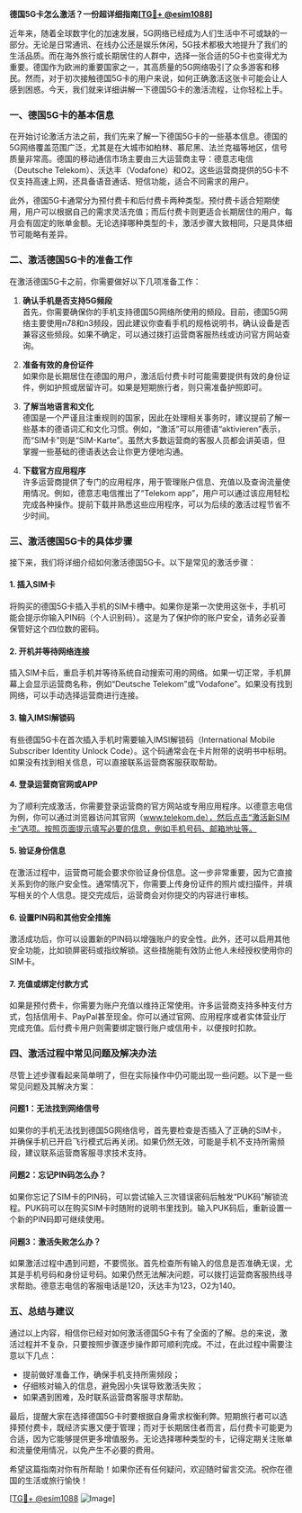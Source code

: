 **德国5G卡怎么激活？一份超详细指南[[TG💪+ @esim1088](https://t.me/s/esim1088)]**

近年来，随着全球数字化的加速发展，5G网络已经成为人们生活中不可或缺的一部分。无论是日常通讯、在线办公还是娱乐休闲，5G技术都极大地提升了我们的生活品质。而在海外旅行或长期居住的人群中，选择一张合适的5G卡也变得尤为重要。德国作为欧洲的重要国家之一，其高质量的5G网络吸引了众多游客和移民。然而，对于初次接触德国5G卡的用户来说，如何正确激活这张卡可能会让人感到困惑。今天，我们就来详细讲解一下德国5G卡的激活流程，让你轻松上手。

### 一、德国5G卡的基本信息

在开始讨论激活方法之前，我们先来了解一下德国5G卡的一些基本信息。德国的5G网络覆盖范围广泛，尤其是在大城市如柏林、慕尼黑、法兰克福等地区，信号质量非常高。德国的移动通信市场主要由三大运营商主导：德意志电信（Deutsche Telekom）、沃达丰（Vodafone）和O2。这些运营商提供的5G卡不仅支持高速上网，还具备语音通话、短信功能，适合不同需求的用户。

此外，德国5G卡通常分为预付费卡和后付费卡两种类型。预付费卡适合短期使用，用户可以根据自己的需求灵活充值；而后付费卡则更适合长期居住的用户，每月会有固定的账单金额。无论选择哪种类型的卡，激活步骤大致相同，只是具体细节可能略有差异。

### 二、激活德国5G卡的准备工作

在激活德国5G卡之前，你需要做好以下几项准备工作：

1. **确认手机是否支持5G频段**  
   首先，你需要确保你的手机支持德国5G网络所使用的频段。目前，德国5G网络主要使用n78和n3频段，因此建议你查看手机的规格说明书，确认设备是否兼容这些频段。如果不确定，可以通过拨打运营商客服热线或访问官方网站查询。

2. **准备有效的身份证件**  
   如果你是长期居住在德国的用户，激活后付费卡时可能需要提供有效的身份证件，例如护照或居留许可。如果是短期旅行者，则只需准备护照即可。

3. **了解当地语言和文化**  
   德国是一个严谨且注重规则的国家，因此在处理相关事务时，建议提前了解一些基本的德语词汇和文化习惯。例如，“激活”可以用德语“aktivieren”表示，而“SIM卡”则是“SIM-Karte”。虽然大多数运营商的客服人员都会讲英语，但掌握一些基础的德语表达会让你更方便地沟通。

4. **下载官方应用程序**  
   许多运营商提供了专门的应用程序，用于管理账户信息、充值以及查询流量使用情况。例如，德意志电信推出了“Telekom app”，用户可以通过该应用轻松完成各种操作。提前下载并熟悉这些应用程序，可以为后续的激活过程节省不少时间。

### 三、激活德国5G卡的具体步骤

接下来，我们将详细介绍如何激活德国5G卡。以下是常见的激活步骤：

#### 1. 插入SIM卡
将购买的德国5G卡插入手机的SIM卡槽中。如果你是第一次使用这张卡，手机可能会提示你输入PIN码（个人识别码）。这是为了保护你的账户安全，请务必妥善保管好这个四位数的密码。

#### 2. 开机并等待网络连接
插入SIM卡后，重启手机并等待系统自动搜索可用的网络。如果一切正常，手机屏幕上会显示运营商名称，例如“Deutsche Telekom”或“Vodafone”。如果没有找到网络，可以手动选择运营商进行连接。

#### 3. 输入IMSI解锁码
有些德国5G卡在首次插入手机时需要输入IMSI解锁码（International Mobile Subscriber Identity Unlock Code）。这个码通常会在卡片附带的说明书中标明。如果没有找到相关信息，可以直接联系运营商客服获取帮助。

#### 4. 登录运营商官网或APP
为了顺利完成激活，你需要登录运营商的官方网站或专用应用程序。以德意志电信为例，你可以通过浏览器访问其官网（www.telekom.de），然后点击“激活新SIM卡”选项。按照页面提示填写必要的信息，例如手机号码、邮箱地址等。

#### 5. 验证身份信息
在激活过程中，运营商可能会要求你验证身份信息。这一步非常重要，因为它直接关系到你的账户安全性。通常情况下，你需要上传身份证件的照片或扫描件，并填写相关的个人信息。提交完成后，运营商会对你提交的内容进行审核。

#### 6. 设置PIN码和其他安全措施
激活成功后，你可以设置新的PIN码以增强账户的安全性。此外，还可以启用其他安全功能，比如锁屏密码或指纹解锁。这些措施能有效防止他人未经授权使用你的SIM卡。

#### 7. 充值或绑定付款方式
如果是预付费卡，你需要为账户充值以维持正常使用。许多运营商支持多种支付方式，包括信用卡、PayPal甚至现金。你可以通过官网、应用程序或者实体营业厅完成充值。后付费卡用户则需要绑定银行账户或信用卡，以便按时扣款。

### 四、激活过程中常见问题及解决办法

尽管上述步骤看起来简单明了，但在实际操作中仍可能出现一些问题。以下是一些常见问题及其解决方案：

#### 问题1：无法找到网络信号
如果你的手机无法找到德国5G网络信号，首先要检查是否插入了正确的SIM卡，并确保手机已开启飞行模式后再关闭。如果仍然无效，可能是手机不支持所需频段，建议联系运营商客服寻求技术支持。

#### 问题2：忘记PIN码怎么办？
如果你忘记了SIM卡的PIN码，可以尝试输入三次错误密码后触发“PUK码”解锁流程。PUK码可以在购买SIM卡时随附的说明书里找到。输入PUK码后，重新设置一个新的PIN码即可继续使用。

#### 问题3：激活失败怎么办？
如果激活过程中遇到问题，不要慌张。首先检查所有输入的信息是否准确无误，尤其是手机号码和身份证号码。如果仍然无法解决问题，可以拨打运营商客服热线寻求帮助。德意志电信的客服电话是120，沃达丰为123，O2为140。

### 五、总结与建议

通过以上内容，相信你已经对如何激活德国5G卡有了全面的了解。总的来说，激活过程并不复杂，只要按照步骤逐步操作即可顺利完成。不过，在此过程中需要注意以下几点：

- 提前做好准备工作，确保手机支持所需频段；
- 仔细核对输入的信息，避免因小失误导致激活失败；
- 如果遇到困难，及时联系运营商客服寻求帮助。

最后，提醒大家在选择德国5G卡时要根据自身需求权衡利弊。短期旅行者可以选择预付费卡，既经济实惠又便于管理；而对于长期居住者而言，后付费卡可能更为合适，因为它能够提供更多增值服务。无论选择哪种类型的卡，记得定期关注账单和流量使用情况，以免产生不必要的费用。

希望这篇指南对你有所帮助！如果你还有任何疑问，欢迎随时留言交流。祝你在德国的生活或旅行愉快！

[[TG💪+ @esim1088](https://t.me/s/esim1088) ![Image](https://i.postimg.cc/4NQfJmqS/Snipaste-2025-05-13-00-14-12.png)]
